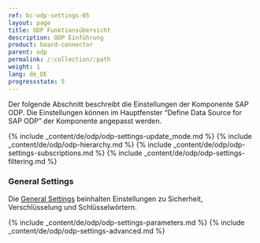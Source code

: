 ```yaml
---
ref: bc-odp-settings-05
layout: page
title: ODP Funktionsübersicht
description: ODP Einführung
product: board-connector
parent: odp
permalink: /:collection/:path
weight: 1
lang: de_DE
progressstate: 5
---
```


Der folgende Abschnitt beschreibt die Einstellungen der Komponente SAP ODP. Die Einstellungen können im Hauptfenster “Define Data Source for SAP ODP” der Komponente angepasst werden. 

{% include _content/de/odp/odp-settings-update_mode.md %} 
{% include _content/de/odp/odp-hierarchy.md %} 
{% include _content/de/odp/odp-settings-subscriptions.md %} 
{% include _content/de/odp/odp-settings-filtering.md %} 

### General Settings
Die [General Settings](../erste-schritte/allgemeine-einstellungen) beinhalten Einstellungen zu Sicherheit, Verschlüsselung und Schlüsselwörtern.

{% include _content/de/odp/odp-settings-parameters.md %}
{% include _content/de/odp/odp-settings-advanced.md %}
